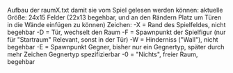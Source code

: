 

Aufbau der raumX.txt damit sie vom Spiel gelesen werden können:
aktuelle Größe: 24x15 Felder (22x13 begehbar, und an den Rändern Platz um Türen in die Wände einfügen zu können)
Zeichen:
	-X = Rand des Spielfeldes, nicht begehbar
	-D = Tür, wechselt den Raum
	-F = Spawnpunkt der Spielfigur (nur für "Startraum" Relevant, sonst in 		     der Tür)
	-W = Hinderniss ("Wall"), nicht begehbar
	-E = Spawnpunkt Gegner, bisher nur ein Gegnertyp, später durch mehr 		     Zeichen Gegnertyp spezifizierbar
	-0 = "Nichts", freier Raum, begehbar
